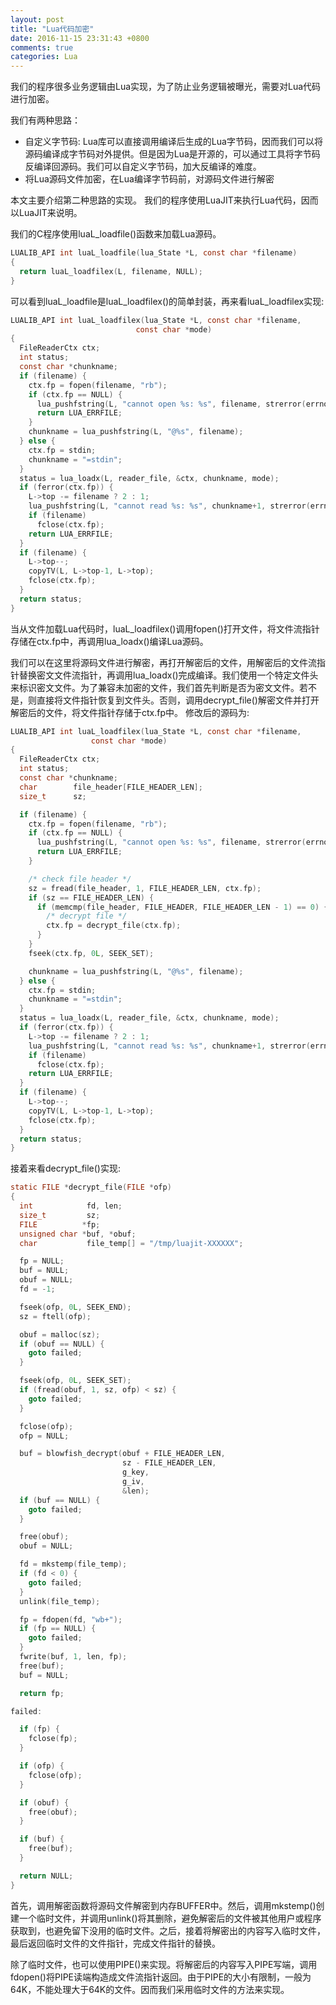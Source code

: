 ```yaml
---
layout: post
title: "Lua代码加密"
date: 2016-11-15 23:31:43 +0800
comments: true
categories: Lua
---
```

我们的程序很多业务逻辑由Lua实现，为了防止业务逻辑被曝光，需要对Lua代码进行加密。

我们有两种思路：

* 自定义字节码: Lua库可以直接调用编译后生成的Lua字节码，因而我们可以将源码编译成字节码对外提供。但是因为Lua是开源的，可以通过工具将字节码反编译回源码。我们可以自定义字节码，加大反编译的难度。
* 将Lua源码文件加密，在Lua编译字节码前，对源码文件进行解密

本文主要介绍第二种思路的实现。
我们的程序使用LuaJIT来执行Lua代码，因而以LuaJIT来说明。
<!--more-->
我们的C程序使用luaL_loadfile()函数来加载Lua源码。
```c
LUALIB_API int luaL_loadfile(lua_State *L, const char *filename)
{
  return luaL_loadfilex(L, filename, NULL);
}
```
可以看到luaL_loadfile是luaL_loadfilex()的简单封装，再来看luaL_loadfilex实现:
```c
LUALIB_API int luaL_loadfilex(lua_State *L, const char *filename,
                            const char *mode)
{
  FileReaderCtx ctx;
  int status;
  const char *chunkname;
  if (filename) {
    ctx.fp = fopen(filename, "rb");
    if (ctx.fp == NULL) {
      lua_pushfstring(L, "cannot open %s: %s", filename, strerror(errno));
      return LUA_ERRFILE;
    }
    chunkname = lua_pushfstring(L, "@%s", filename);
  } else {
    ctx.fp = stdin;
    chunkname = "=stdin";
  }
  status = lua_loadx(L, reader_file, &ctx, chunkname, mode);
  if (ferror(ctx.fp)) {
    L->top -= filename ? 2 : 1;
    lua_pushfstring(L, "cannot read %s: %s", chunkname+1, strerror(errno));
    if (filename)
      fclose(ctx.fp);
    return LUA_ERRFILE;
  }
  if (filename) {
    L->top--;
    copyTV(L, L->top-1, L->top);
    fclose(ctx.fp);
  }
  return status;
}
```
当从文件加载Lua代码时，luaL_loadfilex()调用fopen()打开文件，将文件流指针存储在ctx.fp中，再调用lua_loadx()编译Lua源码。

我们可以在这里将源码文件进行解密，再打开解密后的文件，用解密后的文件流指针替换密文文件流指针，再调用lua_loadx()完成编译。我们使用一个特定文件头来标识密文文件。为了兼容未加密的文件，我们首先判断是否为密文文件。若不是，则直接将文件指针恢复到文件头。否则，调用decrypt_file()解密文件并打开解密后的文件，将文件指针存储于ctx.fp中。
修改后的源码为:
```c
LUALIB_API int luaL_loadfilex(lua_State *L, const char *filename,
			      const char *mode)
{
  FileReaderCtx ctx;
  int status;
  const char *chunkname;
  char        file_header[FILE_HEADER_LEN];
  size_t      sz;

  if (filename) {
    ctx.fp = fopen(filename, "rb");
    if (ctx.fp == NULL) {
      lua_pushfstring(L, "cannot open %s: %s", filename, strerror(errno));
      return LUA_ERRFILE;
    }

    /* check file header */
    sz = fread(file_header, 1, FILE_HEADER_LEN, ctx.fp);
    if (sz == FILE_HEADER_LEN) {
      if (memcmp(file_header, FILE_HEADER, FILE_HEADER_LEN - 1) == 0) {
        /* decrypt file */
        ctx.fp = decrypt_file(ctx.fp);
      }
    }
    fseek(ctx.fp, 0L, SEEK_SET);

    chunkname = lua_pushfstring(L, "@%s", filename);
  } else {
    ctx.fp = stdin;
    chunkname = "=stdin";
  }
  status = lua_loadx(L, reader_file, &ctx, chunkname, mode);
  if (ferror(ctx.fp)) {
    L->top -= filename ? 2 : 1;
    lua_pushfstring(L, "cannot read %s: %s", chunkname+1, strerror(errno));
    if (filename)
      fclose(ctx.fp);
    return LUA_ERRFILE;
  }
  if (filename) {
    L->top--;
    copyTV(L, L->top-1, L->top);
    fclose(ctx.fp);
  }
  return status;
}
```

接着来看decrypt_file()实现:
```c
static FILE *decrypt_file(FILE *ofp)
{
  int            fd, len;
  size_t         sz;
  FILE          *fp;
  unsigned char *buf, *obuf;
  char           file_temp[] = "/tmp/luajit-XXXXXX";

  fp = NULL;
  buf = NULL;
  obuf = NULL;
  fd = -1;

  fseek(ofp, 0L, SEEK_END);
  sz = ftell(ofp);

  obuf = malloc(sz);
  if (obuf == NULL) {
    goto failed;
  }

  fseek(ofp, 0L, SEEK_SET);
  if (fread(obuf, 1, sz, ofp) < sz) {
    goto failed;
  }

  fclose(ofp);
  ofp = NULL;

  buf = blowfish_decrypt(obuf + FILE_HEADER_LEN,
                         sz - FILE_HEADER_LEN,
                         g_key,
                         g_iv,
                         &len);
  if (buf == NULL) {
    goto failed;
  }

  free(obuf);
  obuf = NULL;

  fd = mkstemp(file_temp);
  if (fd < 0) {
    goto failed;
  }
  unlink(file_temp);

  fp = fdopen(fd, "wb+");
  if (fp == NULL) {
    goto failed;
  }
  fwrite(buf, 1, len, fp);
  free(buf);
  buf = NULL;

  return fp;

failed:

  if (fp) {
    fclose(fp);
  }

  if (ofp) {
    fclose(ofp);
  }

  if (obuf) {
    free(obuf);
  }

  if (buf) {
    free(buf);
  }

  return NULL;
}
```
首先，调用解密函数将源码文件解密到内存BUFFER中。然后，调用mkstemp()创建一个临时文件，并调用unlink()将其删除，避免解密后的文件被其他用户或程序获取到，也避免留下没用的临时文件。之后，接着将解密出的内容写入临时文件，最后返回临时文件的文件指针，完成文件指针的替换。

除了临时文件，也可以使用PIPE()来实现。将解密后的内容写入PIPE写端，调用fdopen()将PIPE读端构造成文件流指针返回。由于PIPE的大小有限制，一般为64K，不能处理大于64K的文件。因而我们采用临时文件的方法来实现。
